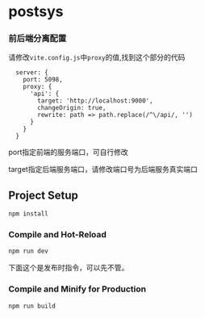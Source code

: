 # postsys

### 前后端分离配置

请修改`vite.config.js`中`proxy`的值,找到这个部分的代码

```
  server: {
    port: 5098,
    proxy: {
      'api': {
        target: 'http://localhost:9000',
        changeOrigin: true,
        rewrite: path => path.replace(/^\/api/, '')
      }
    }
  }
```

port指定前端的服务端口，可自行修改

target指定后端服务端口，请修改端口号为后端服务真实端口

## Project Setup

```sh
npm install
```

### Compile and Hot-Reload

```sh
npm run dev
```

下面这个是发布时指令，可以先不管。

### Compile and Minify for Production

```sh
npm run build
```

